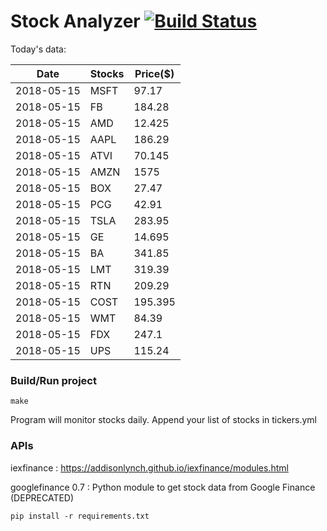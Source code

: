 # Stock Analyzer [![Build Status](https://travis-ci.org/ogoyal/StockAnalyzer.svg?branch=master)](https://travis-ci.org/ogoyal/StockAnalyzer)

Today's data:

| Date| Stocks| Price($) | 
| --- | --- | ---  | 
| 2018-05-15| MSFT| 97.17 | 
| 2018-05-15| FB| 184.28 | 
| 2018-05-15| AMD| 12.425 | 
| 2018-05-15| AAPL| 186.29 | 
| 2018-05-15| ATVI| 70.145 | 
| 2018-05-15| AMZN| 1575 | 
| 2018-05-15| BOX| 27.47 | 
| 2018-05-15| PCG| 42.91 | 
| 2018-05-15| TSLA| 283.95 | 
| 2018-05-15| GE| 14.695 | 
| 2018-05-15| BA| 341.85 | 
| 2018-05-15| LMT| 319.39 | 
| 2018-05-15| RTN| 209.29 | 
| 2018-05-15| COST| 195.395 | 
| 2018-05-15| WMT| 84.39 | 
| 2018-05-15| FDX| 247.1 | 
| 2018-05-15| UPS| 115.24 | 

### Build/Run project

```
make
```

Program will monitor stocks daily. Append your list of stocks in tickers.yml

### APIs
iexfinance : https://addisonlynch.github.io/iexfinance/modules.html

googlefinance 0.7 : Python module to get stock data from Google Finance (DEPRECATED)

```
pip install -r requirements.txt
```
